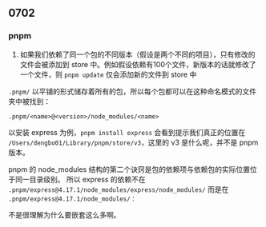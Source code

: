 ## 0702   

### pnpm

1. 如果我们依赖了同一个包的不同版本（假设是两个不同的项目），只有修改的文件会被添加到 store 中。例如假设依赖有100个文件，新版本的话就修改了一个文件，则 `pnpm update` 仅会添加新的文件到 store 中


`.pnpm/` 以平铺的形式储存着所有的包，所以每个包都可以在这种命名模式的文件夹中被找到：   

```
.pnpm/<name>@<version>/node_modules/<name>
```    

以安装 express 为例，`pnpm install express` 会看到提示我们真正的位置在 `/Users/dengbo01/Library/pnpm/store/v3`，这里的 v3 是什么呢，并不是 pnpm 版本。    

pnpm 的 node_modules 结构的第二个诀窍是包的依赖项与依赖包的实际位置位于同一目录级别。 所以 express 的依赖不在 `.pnpm/express@4.17.1/node_modules/express/node_modules/` 而是在 `.pnpm/express@4.17.1/node_modules/：`    

不是很理解为什么要嵌套这么多啊。    

